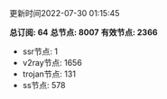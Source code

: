更新时间2022-07-30 01:15:45

**总订阅: 64**
**总节点: 8007**
**有效节点: 2366**
- ssr节点: 1
- v2ray节点: 1656
- trojan节点: 131
- ss节点: 578
